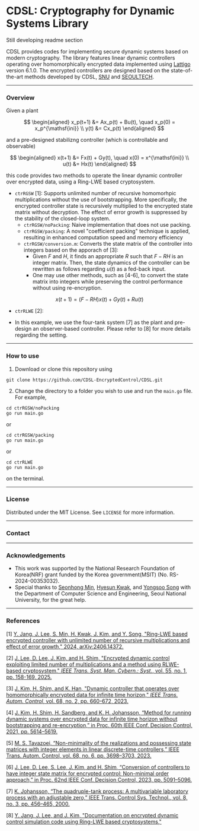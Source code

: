 # CDSL: Cryptography for Dynamic Systems Library

Still developing readme section

CDSL provides codes for implementing secure dynamic systems based on modern cryptography.
The library features linear dynamic controllers operating over homomorphically encrypted data implemented using [Lattigo](https://github.com/tuneinsight/lattigo) version 6.1.0.
The encrypted controllers are designed based on the state-of-the-art methods developed by CDSL, [SNU](https://post.cdsl.kr/) and [SEOULTECH](https://junsookim4.wordpress.com/).


---

### Overview


Given a plant 

$$
\begin{aligned}
x_p(t+1) &= Ax_p(t) + Bu(t), \quad x_p(0) = x_p^{\mathsf{ini}} \\
y(t) &= Cx_p(t)
\end{aligned}
$$

and a pre-designed stabilizng controller (which is controllable and observable)

$$
\begin{aligned}
x(t+1) &= Fx(t) + Gy(t), \quad x(0) = x^{\mathsf{ini}} \\
u(t) &= Hx(t)
\end{aligned}
$$

this code provides two methods to operate the linear dynamic controller over encrypted data, using a Ring-LWE based cryptosystem. 


- `ctrRGSW` [1]: Supports unlimited number of recursive homomorhpic multiplications without the use of bootstrapping. More specifically, the encrypted controller state is recursively multiplied to the encrypted state matrix without decryption. The effect of error growth is suppressed by the stability of the closed-loop system. 
    - `ctrRGSW/noPacking`: Naive implementation that does not use packing. 
    - `ctrRGSW/packing`: A novel "coefficient packing" technique is applied, resulting in enhanced computation speed and memory efficiency   
    - `ctrRGSW/conversion.m`: Converts the state matrix of the controller into integers based on the apporach of [3]:
       - Given $F$ and $H$, it finds an appropriate $R$ such that $F-RH$ is an integer matrix. Then, the state dynamics of the controller can be rewritten as follows regarding $u(t)$ as a fed-back input.
       - One may use other methods, such as [4-6], to convert the state matrix into integers while preserving the control performance without using re-encryption. 


$$
x(t+1) = (F-RH)x(t) + Gy(t) + Ru(t)
$$




- `ctrRLWE` [2]: 

- In this example, we use the four-tank system [7] as the plant and pre-design an observer-based controller. Please refer to [8] for more details regarding the setting.

---

### How to use
1. Download or clone this repository using
```
git clone https://github.com/CDSL-EncryptedControl/CDSL.git
```


2. Change the directory to a folder you wish to use and run the `main.go` file. For example,

```
cd ctrRGSW/noPacking
go run main.go  
```
or
```
cd ctrRGSW/packing
go run main.go  
```
or
```
cd ctrRLWE
go run main.go  
```
on the terminal.

---

### License
Distributed under the MIT License. See `LICENSE` for more information.

---

### Contact


---

### Acknowledgements
- This work was supported by the National Research Foundation of Korea(NRF) grant funded by the Korea government(MSIT) (No. RS-2024-00353032).
- Special thanks to [Seonhong Min](https://snu-lukemin.github.io/), [Hyesun Kwak](https://hyesunkwak.github.io/), and [Yongsoo Song](https://yongsoosong.github.io/) with the Department of Computer Science and Engineering, Seoul National University, for the great help.

---

### References
[1] [Y. Jang, J. Lee, S. Min, H. Kwak, J. Kim, and Y. Song, "Ring-LWE based encrypted controller with unlimited number of recursive multiplications and effect of error growth," 2024, arXiv:2406.14372.](https://arxiv.org/abs/2406.14372)

[2] [J. Lee, D. Lee, J. Kim, and H. Shim, "Encrypted dynamic control exploiting limited number of multiplications and a method using RLWE-based cryptosystem," _IEEE Trans. Syst. Man. Cybern.: Syst._, vol. 55, no. 1, pp. 158-169, 2025.](https://ieeexplore.ieee.org/abstract/document/10730788)

[3] [J. Kim, H. Shim, and K. Han, "Dynamic controller that operates over homomorphically encrypted data for infinite time horizon," _IEEE Trans. Autom. Control_, vol. 68, no. 2, pp. 660-672, 2023.](https://ieeexplore.ieee.org/abstract/document/9678042)

[4] [J. Kim, H. Shim, H. Sandberg, and K. H. Johansson, “Method for running dynamic systems over encrypted data for infinite time horizon without bootstrapping and re-encryption,” in Proc. 60th IEEE Conf. Decision Control, 2021, pp. 5614–5619.](https://ieeexplore.ieee.org/abstract/document/9682828?casa_token=LHR79rToQ7oAAAAA:Wz1AzFWR7VW6DYKUhLFYcoXtpMx4AIT9E_krpOpFy7QUO5lSkvPf_0ZZgPsdp65ZzaGx-ejlPA)

[5] [M. S. Tavazoei, “Non-minimality of the realizations and possessing state matrices with integer elements in linear discrete-time controllers,” IEEE Trans. Autom. Control, vol. 68, no. 6, pp. 3698–3703, 2023.](https://ieeexplore.ieee.org/abstract/document/9835020?casa_token=_rdGjQLc7ZEAAAAA:QLxzC1QlnNVYriMTL1gbSjtv5U2oTwfVO5OqVFfGS0Qpz8hx7exSuJKJ9H8XBh_qDucoZt8oBg)

[6] [J. Lee, D. Lee, S. Lee, J. Kim, and H. Shim, “Conversion of controllers to have integer state matrix for encrypted control: Non-minimal order approach,” in Proc. 62nd IEEE Conf. Decision Control, 2023, pp. 5091–5096.](https://ieeexplore.ieee.org/abstract/document/10383200?casa_token=lbob37tAZ-MAAAAA:vAVUmuIngRzHYefqaYHQM5TfukcAI7Lh1YmYngqcLYMj74Mtzq0xGybkntfWSd-DKwogxrvnxg)

[7] [K. Johansson, “The quadruple-tank process: A multivariable laboratory process with an adjustable zero,” IEEE Trans. Control Sys. Technol., vol. 8, no. 3, pp. 456–465, 2000.](https://ieeexplore.ieee.org/abstract/document/845876?casa_token=1CWEIgmKIscAAAAA:Hh3D4_xn5B8MWVoMpQHof8glwtWpGXMuddehBoKXbZAOh2WwsDlemeiWeZ6nAwQGThjhYYw1wQ)

[8] [Y. Jang, J. Lee, and J. Kim, "Documentation on encrypted dynamic control simulation code using Ring-LWE based cryptosystems," ](link)
